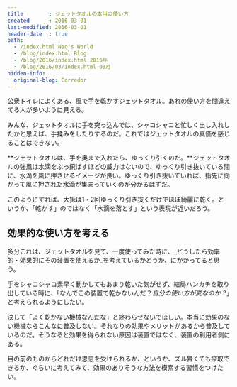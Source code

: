 ```yaml
---
title        : ジェットタオルの本当の使い方
created      : 2016-03-01
last-modified: 2016-03-01
header-date  : true
path:
  - /index.html Neo's World
  - /blog/index.html Blog
  - /blog/2016/index.html 2016年
  - /blog/2016/03/index.html 03月
hidden-info:
  original-blog: Corredor
---
```


公衆トイレによくある、風で手を乾かすジェットタオル。あれの使い方を間違えてる人が多いように見える。

みんな、ジェットタオルに手を突っ込んでは、シャコシャコと忙しく出し入れしたかと思えば、手揉みをしたりするのだ。これではジェットタオルの真価を感じることはできない。

**ジェットタオルは、手を奥まで入れたら、ゆっくり引くのだ。**ジェットタオルの強風は水滴をぶっ飛ばすほどの威力はないので、ゆっくり引き抜いている間に、水滴を風に押させるイメージが良い。ゆっくり引き抜いていれば、指先に向かって風に押された水滴が集まっていくのが分かるはずだ。

このようにすれば、大抵は1・2回ゆっくり引き抜くだけでほぼ綺麗に乾く。というか、「乾かす」のではなく「水滴を落とす」という表現が近いだろう。

## 効果的な使い方を考える

多分これは、ジェットタオルを見て、一度使ってみた時に、_どうしたら効率的・効果的にその装置を使えるか_を考えているかどうか、にかかってると思う。

手をシャコシャコ素早く動かしてもあまり乾いた気がせず、結局ハンカチを取り出している時に、「なんでこの装置で乾かないんだ？_自分の使い方が変なのか？_」と考えられるようにしたい。

決して「よく乾かない機械なんだな」と終わらせないでほしい。本当に効果のない機械ならこんなに普及しない。それなりの効果やメリットがあるから普及しているのだ。そうなると効果を得られない原因は装置ではなく、装置の利用者側にある。

目の前のものからどれだけ恩恵を受けられるか、というか、ズル賢くても搾取できるか、ぐらいに考えてみて、効果のありそうな方法を模索する習慣をつけたい。
